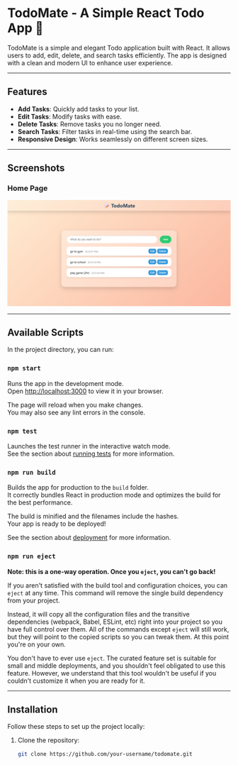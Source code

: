 # TodoMate - A Simple React Todo App 📝

TodoMate is a simple and elegant Todo application built with React. It allows users to add, edit, delete, and search tasks efficiently. The app is designed with a clean and modern UI to enhance user experience.

---

## Features

- **Add Tasks**: Quickly add tasks to your list.
- **Edit Tasks**: Modify tasks with ease.
- **Delete Tasks**: Remove tasks you no longer need.
- **Search Tasks**: Filter tasks in real-time using the search bar.
- **Responsive Design**: Works seamlessly on different screen sizes.

---

## Screenshots

### Home Page
<p align="center">
  <img src="screenshot/Screenshot 2025-04-10 212344.png" alt="Screenshot" width="600"/>
</p>






---

## Available Scripts

In the project directory, you can run:

### `npm start`

Runs the app in the development mode.\
Open [http://localhost:3000](http://localhost:3000) to view it in your browser.

The page will reload when you make changes.\
You may also see any lint errors in the console.

### `npm test`

Launches the test runner in the interactive watch mode.\
See the section about [running tests](https://facebook.github.io/create-react-app/docs/running-tests) for more information.

### `npm run build`

Builds the app for production to the `build` folder.\
It correctly bundles React in production mode and optimizes the build for the best performance.

The build is minified and the filenames include the hashes.\
Your app is ready to be deployed!

See the section about [deployment](https://facebook.github.io/create-react-app/docs/deployment) for more information.

### `npm run eject`

**Note: this is a one-way operation. Once you `eject`, you can't go back!**

If you aren't satisfied with the build tool and configuration choices, you can `eject` at any time. This command will remove the single build dependency from your project.

Instead, it will copy all the configuration files and the transitive dependencies (webpack, Babel, ESLint, etc) right into your project so you have full control over them. All of the commands except `eject` will still work, but they will point to the copied scripts so you can tweak them. At this point you're on your own.

You don't have to ever use `eject`. The curated feature set is suitable for small and middle deployments, and you shouldn't feel obligated to use this feature. However, we understand that this tool wouldn't be useful if you couldn't customize it when you are ready for it.

---

## Installation

Follow these steps to set up the project locally:

1. Clone the repository:
   ```bash
   git clone https://github.com/your-username/todomate.git

